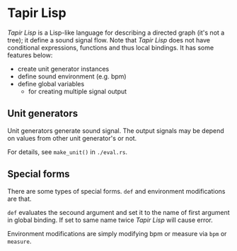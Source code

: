 # Tapir Lisp

*Tapir Lisp* is a Lisp-like language for describing a directed graph (it's not a tree); it define a sound signal flow.
Note that *Tapir Lisp* does not have conditional expressions, functions and thus local bindings.
It has some features below:

- create unit generator instances
- define sound environment (e.g. bpm)
- define global variables
    - for creating multiple signal output

## Unit generators

Unit generators generate sound signal.
The output signals may be depend on values from other unit generator's or not.

For details, see `make_unit()` in `./eval.rs`.

## Special forms

There are some types of special forms.
`def` and environment modifications are that.

`def` evaluates the secound argument and set it to the name of first argument in global binding.
If set to same name twice *Tapir Lisp* will cause error.

Environment modifications are simply modifying bpm or measure via `bpm` or `measure`.
